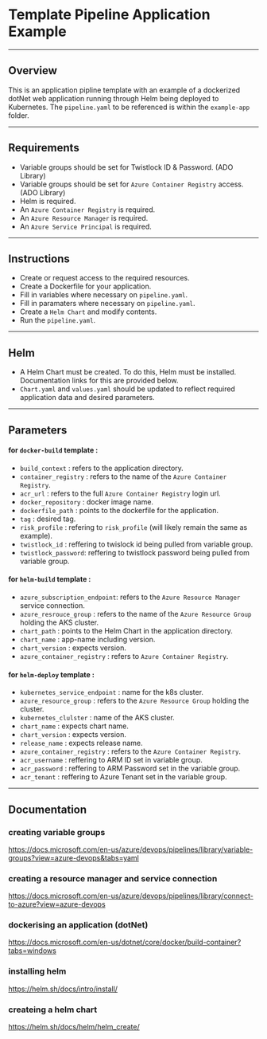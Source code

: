 # Template Pipeline Application Example
---
## Overview
This is an application pipline template with an example of a dockerized dotNet web application running through Helm being deployed to Kubernetes. The `pipeline.yaml` to be referenced is within the `example-app` folder. 

---
## Requirements 
- Variable groups should be set for Twistlock ID & Password. (ADO Library)
- Variable groups should be set for `Azure Container Registry` access. (ADO Library)  
- Helm is required.
- An `Azure Container Registry` is required. 
- An `Azure Resource Manager` is required.
- An `Azure Service Principal` is required.  
---
## Instructions
- Create or request access to the required resources.
- Create a Dockerfile for your application.
- Fill in variables where necessary on `pipeline.yaml`.
- Fill in paramaters where necessary on  `pipeline.yaml`.
- Create a `Helm Chart` and modify contents.
- Run the `pipeline.yaml`.
---
## Helm 
- A Helm Chart must be created. To do this, Helm must be installed. Documentation links for this are provided below.
- `Chart.yaml` and `values.yaml` should be updated to reflect required application data and desired parameters.
---
## Parameters
#### for `docker-build` template : 
- `build_context` : refers to the application directory.
- `container_registry` : refers to the name of the `Azure Container Registry`.
- `acr_url` : refers to the full `Azure Container Registry` login url.
- `docker_repository` : docker image name.
- `dockerfile_path` : points to the dockerfile for the application.
- `tag` : desired tag.
- `risk_profile` : refering to `risk_profile` (will likely remain the same as example).
- `twistlock_id` : reffering to twislock id being pulled from variable group. 
- `twistlock_password`: reffering to twistlock password being pulled from variable group.
#### for `helm-build` template :
- `azure_subscription_endpoint`: refers to the `Azure Resource Manager` service connection. 
- `azure_resrouce_group` : refers to the name of the `Azure Resource Group` holding the AKS cluster. 
- `chart_path` : points to the Helm Chart in the application directory. 
- `chart_name` : app-name including version.
- `chart_version` : expects version.   
- `azure_container_registry` : refers to `Azure Container Registry`.
#### for `helm-deploy` template : 
- `kubernetes_service_endpoint` : name for the k8s cluster.
- `azure_resource_group` : refers to the `Azure Resource Group` holding the cluster.
- `kubernetes_clulster` : name of the AKS cluster.
- `chart_name` : expects chart name.
- `chart_version` : expects version. 
- `release_name` : expects release name.
- `azure_container_registry` : refers to the `Azure Container Registry`.
- `acr_username` : reffering to ARM ID set in variable group. 
- `acr_password` : reffering to ARM Password set in the variable group.
- `acr_tenant` : reffering to Azure Tenant set in the variable group.
---
## Documentation
### creating variable groups
https://docs.microsoft.com/en-us/azure/devops/pipelines/library/variable-groups?view=azure-devops&tabs=yaml
### creating a resource manager and service connection
https://docs.microsoft.com/en-us/azure/devops/pipelines/library/connect-to-azure?view=azure-devops
### dockerising an application (dotNet)
https://docs.microsoft.com/en-us/dotnet/core/docker/build-container?tabs=windows
### installing helm
https://helm.sh/docs/intro/install/
### createing a helm chart
https://helm.sh/docs/helm/helm_create/



